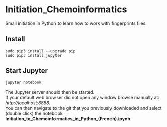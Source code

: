 # Initiation_Chemoinformatics
Small initiation in Python to learn how to work with fingerprints files.


## Install
```
sudo pip3 install --upgrade pip
sudo pip3 install jupyter
```

## Start Jupyter
```
jupyter notebook
```
The Jupyter server should then be started.  
If your default web browser did not open any window browse manually at: *http://localhost:8888*.   
You can then navigate to the git that you previously downloaded and select (double click) the notebook **Initiation_to_Chemoinformatics_in_Python_(French).ipynb**.  
